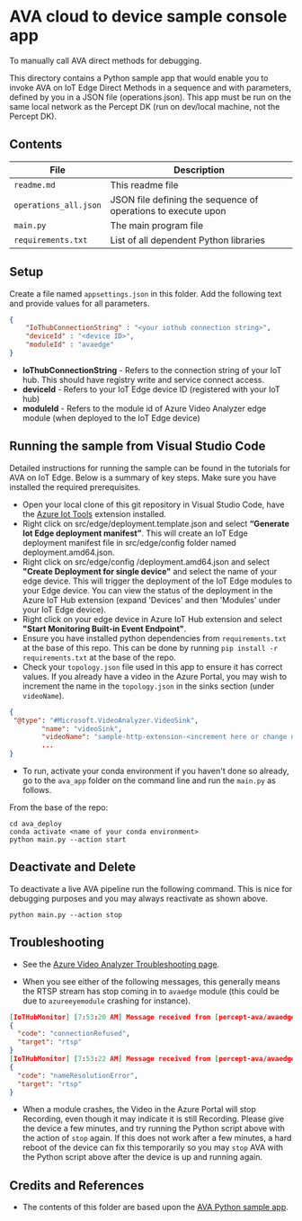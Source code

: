 # AVA cloud to device sample console app

To manually call AVA direct methods for debugging.

This directory contains a Python sample app that would enable you to invoke AVA on IoT Edge Direct Methods in a sequence and with parameters, defined by you in a JSON file (operations.json).  This app must be run on the same local network as the Percept DK (run on dev/local machine, not the Percept DK).

## Contents

| File             | Description                                                   |
|-------------------------|---------------------------------------------------------------|
| `readme.md`             | This readme file                                              |
| `operations_all.json`   | JSON file defining the sequence of operations to execute upon |
| `main.py`               | The main program file                                         |
| `requirements.txt`      | List of all dependent Python libraries                        |


## Setup

Create a file named `appsettings.json` in this folder. Add the following text and provide values for all parameters.

```JSON
{
    "IoThubConnectionString" : "<your iothub connection string>",
    "deviceId" : "<device ID>",
    "moduleId" : "avaedge"
}
```

* **IoThubConnectionString** - Refers to the connection string of your IoT hub. This should have registry write and service connect access.
* **deviceId** - Refers to your IoT Edge device ID (registered with your IoT hub)
* **moduleId** - Refers to the module id of Azure Video Analyzer edge module (when deployed to the IoT Edge device)

## Running the sample from Visual Studio Code

Detailed instructions for running the sample can be found in the tutorials for AVA on IoT Edge. Below is a summary of key steps. Make sure you have installed the required prerequisites.

* Open your local clone of this git repository in Visual Studio Code, have the [Azure Iot Tools](https://marketplace.visualstudio.com/items?itemName=vsciot-vscode.azure-iot-tools) extension installed. 
* Right click on src/edge/deployment.template.json and select **“Generate Iot Edge deployment manifest”**. This will create an IoT Edge deployment manifest file in src/edge/config folder named deployment.amd64.json.
* Right click on src/edge/config /deployment.amd64.json and select **"Create Deployment for single device"** and select the name of your edge device. This will trigger the deployment of the IoT Edge modules to your Edge device. You can view the status of the deployment in the Azure IoT Hub extension (expand 'Devices' and then 'Modules' under your IoT Edge device).
* Right click on your edge device in Azure IoT Hub extension and select **"Start Monitoring Built-in Event Endpoint"**.
* Ensure you have installed python dependencies from `requirements.txt` at the base of this repo. This can be done by running `pip install -r requirements.txt` at the base of the repo.
* Check your `topology.json` file used in this app to ensure it has correct values.  If you already have a video in the Azure Portal, you may wish to increment the name in the `topology.json` in the sinks section (under `videoName`).

```json
{
 "@type": "#Microsoft.VideoAnalyzer.VideoSink",
        "name": "videoSink",
        "videoName": "sample-http-extension-<increment here or change name>",
        ...
}
```

* To run, activate your conda environment if you haven't done so already, go to the `ava_app` folder on the command line and run the `main.py` as follows.

From the base of the repo:
```
cd ava_deploy
conda activate <name of your conda environment>
python main.py --action start
```

## Deactivate and Delete

To deactivate a live AVA pipeline run the following command.  This is nice for debugging purposes and you may always reactivate as shown above.

```
python main.py --action stop
```

## Troubleshooting

- See the [Azure Video Analyzer Troubleshooting page](https://docs.microsoft.com/en-us/azure/azure-video-analyzer/video-analyzer-docs/troubleshoot).

- When you see either of the following messages, this generally means the RTSP stream has stop coming in to `avaedge` module (this could be due to `azureeyemodule` crashing for instance).

```json
[IoTHubMonitor] [7:53:20 AM] Message received from [percept-ava/avaedge]:
{
  "code": "connectionRefused",
  "target": "rtsp"
}
[IoTHubMonitor] [7:53:22 AM] Message received from [percept-ava/avaedge]:
{
  "code": "nameResolutionError",
  "target": "rtsp"
}
```

 - When a module crashes, the Video in the Azure Portal will stop Recording, even though it may indicate it is still Recording.  Please give the device a few minutes, and try running the Python script above with the action of `stop` again.  If this does not work after a few minutes, a hard reboot of the device can fix this temporarily so you may `stop` AVA with the Python script above after the device is up and running again.

## Credits and References

- The contents of this folder are based upon the [AVA Python sample app](https://github.com/Azure-Samples/video-analyzer-iot-edge-python).